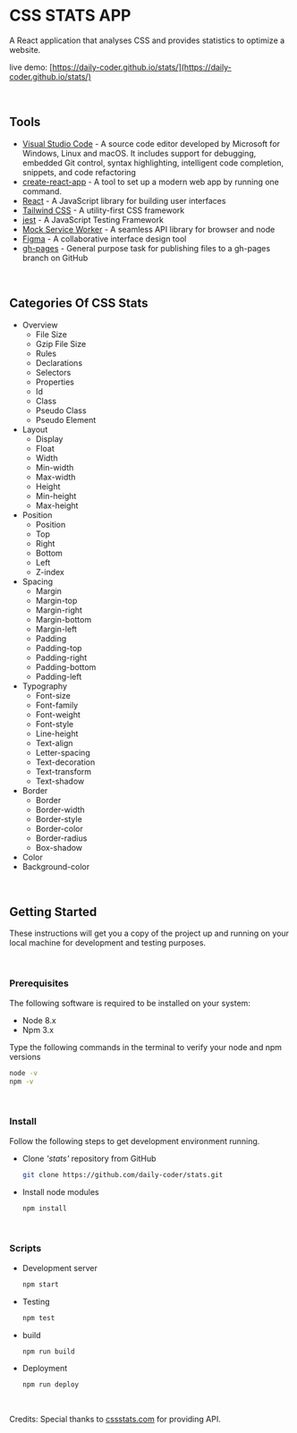 # CSS STATS APP

A React application that analyses CSS and provides statistics to optimize a website.

live demo: [https://daily-coder.github.io/stats/](https://daily-coder.github.io/stats/)

<br />

## Tools

- [Visual Studio Code](https://code.visualstudio.com/) - A source code editor developed by Microsoft for Windows, Linux and macOS. It includes support for debugging, embedded Git control, syntax highlighting, intelligent code completion, snippets, and code refactoring
- [create-react-app](https://create-react-app.dev/) - A tool to set up a modern web app by running one command.
- [React](https://reactjs.org/) - A JavaScript library for building user interfaces
- [Tailwind CSS](https://tailwindcss.com/) - A utility-first CSS framework
- [jest](https://jestjs.io/) - A JavaScript Testing Framework
- [Mock Service Worker](https://mswjs.io/) - A seamless API library for browser and node
- [Figma](https://www.figma.com/) - A collaborative interface design tool
- [gh-pages](https://github.com/tschaub/gh-pages) - General purpose task for publishing files to a gh-pages branch on GitHub

<br />

## Categories Of CSS Stats

- Overview
  - File Size
  - Gzip File Size
  - Rules
  - Declarations
  - Selectors
  - Properties
  - Id
  - Class
  - Pseudo Class
  - Pseudo Element
- Layout
  - Display
  - Float
  - Width
  - Min-width
  - Max-width
  - Height
  - Min-height
  - Max-height
- Position
  - Position
  - Top
  - Right
  - Bottom
  - Left
  - Z-index
- Spacing
  - Margin
  - Margin-top
  - Margin-right
  - Margin-bottom
  - Margin-left
  - Padding
  - Padding-top
  - Padding-right
  - Padding-bottom
  - Padding-left
- Typography
  - Font-size
  - Font-family
  - Font-weight
  - Font-style
  - Line-height
  - Text-align
  - Letter-spacing
  - Text-decoration
  - Text-transform
  - Text-shadow
- Border
  - Border
  - Border-width
  - Border-style
  - Border-color
  - Border-radius
  - Box-shadow
- Color
- Background-color

<br />

## Getting Started

These instructions will get you a copy of the project up and running on your local machine for development and testing purposes.

<br />

### Prerequisites

The following software is required to be installed on your system:

- Node 8.x
- Npm 3.x

Type the following commands in the terminal to verify your node and npm versions

```bash
node -v
npm -v
```

<br />

### Install

Follow the following steps to get development environment running.

- Clone _'stats'_ repository from GitHub

  ```bash
  git clone https://github.com/daily-coder/stats.git
  ```

- Install node modules

  ```bash
  npm install
  ```

<br />

### Scripts

- Development server

  ```bash
  npm start
  ```

- Testing

  ```bash
  npm test
  ```

- build

  ```bash
  npm run build
  ```

- Deployment

  ```bash
  npm run deploy
  ```

<br />

Credits:
Special thanks to [cssstats.com](https://cssstats.com/) for providing API.
